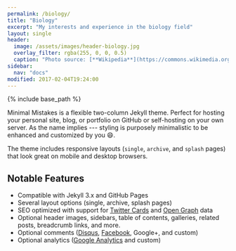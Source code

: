```yaml
---
permalink: /biology/
title: "Biology"
excerpt: "My interests and experience in the biology field"
layout: single
header:
  image: /assets/images/header-biology.jpg
  overlay_filter: rgba(255, 0, 0, 0.5)
  caption: "Photo source: [**Wikipedia**](https://commons.wikimedia.org/wiki/File:Culture_of_rat_brain_cells_stained_with_antibody_to_MAP2_(green),_Neurofilament_(red)_and_DNA_(blue).jpg)"
sidebar:
  nav: "docs"
modified: 2017-02-04T19:24:00
---
```


{% include base_path %}

Minimal Mistakes is a flexible two-column Jekyll theme. Perfect for hosting your personal site, blog, or portfolio on GitHub or self-hosting on your own server. As the name implies --- styling is purposely minimalistic to be enhanced and customized by you :smile:.

The theme includes responsive layouts (`single`, `archive`, and `splash` pages) that look great on mobile and desktop browsers.

## Notable Features

- Compatible with Jekyll 3.x and GitHub Pages
- Several layout options (single, archive, splash pages)
- SEO optimized with support for [Twitter Cards](https://dev.twitter.com/cards/overview) and [Open Graph](http://ogp.me/) data
- Optional header images, sidebars, table of contents, galleries, related posts, breadcrumb links, and more.
- Optional comments ([Disqus](https://disqus.com/), [Facebook](https://developers.facebook.com/docs/plugins/comments), Google+, and custom)
- Optional analytics ([Google Analytics](https://www.google.com/analytics/) and custom)

